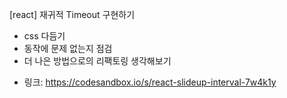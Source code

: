 [react] 재귀적 Timeout 구현하기 
- css 다듬기
- 동작에 문제 없는지 점검
- 더 나은 방법으로의 리팩토링 생각해보기

* 링크: https://codesandbox.io/s/react-slideup-interval-7w4k1y
